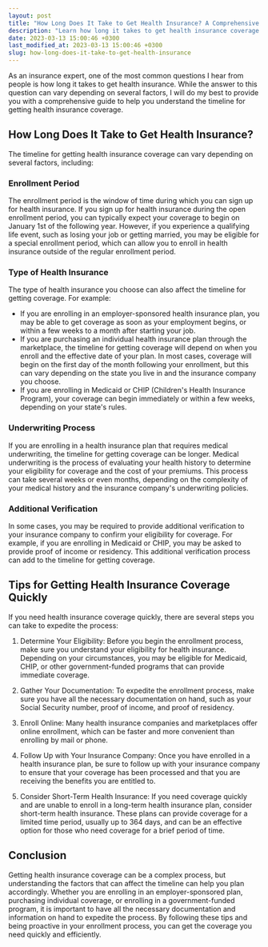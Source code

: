 ```yaml
---
layout: post
title: "How Long Does It Take to Get Health Insurance? A Comprehensive Guide"
description: "Learn how long it takes to get health insurance coverage and what factors can affect the timeline. Read on to find out more!"
date: 2023-03-13 15:00:46 +0300last_modified_at: 2023-03-13 15:00:46 +0300
slug: how-long-does-it-take-to-get-health-insurance
---
```

As an insurance expert, one of the most common questions I hear from people is how long it takes to get health insurance. While the answer to this question can vary depending on several factors, I will do my best to provide you with a comprehensive guide to help you understand the timeline for getting health insurance coverage.
## How Long Does It Take to Get Health Insurance?

The timeline for getting health insurance coverage can vary depending on several factors, including:

### Enrollment Period

The enrollment period is the window of time during which you can sign up for health insurance. If you sign up for health insurance during the open enrollment period, you can typically expect your coverage to begin on January 1st of the following year. However, if you experience a qualifying life event, such as losing your job or getting married, you may be eligible for a special enrollment period, which can allow you to enroll in health insurance outside of the regular enrollment period.

### Type of Health Insurance

The type of health insurance you choose can also affect the timeline for getting coverage. For example:

*   If you are enrolling in an employer-sponsored health insurance plan, you may be able to get coverage as soon as your employment begins, or within a few weeks to a month after starting your job.
*   If you are purchasing an individual health insurance plan through the marketplace, the timeline for getting coverage will depend on when you enroll and the effective date of your plan. In most cases, coverage will begin on the first day of the month following your enrollment, but this can vary depending on the state you live in and the insurance company you choose.
*   If you are enrolling in Medicaid or CHIP (Children's Health Insurance Program), your coverage can begin immediately or within a few weeks, depending on your state's rules.

### Underwriting Process

If you are enrolling in a health insurance plan that requires medical underwriting, the timeline for getting coverage can be longer. Medical underwriting is the process of evaluating your health history to determine your eligibility for coverage and the cost of your premiums. This process can take several weeks or even months, depending on the complexity of your medical history and the insurance company's underwriting policies.

### Additional Verification

In some cases, you may be required to provide additional verification to your insurance company to confirm your eligibility for coverage. For example, if you are enrolling in Medicaid or CHIP, you may be asked to provide proof of income or residency. This additional verification process can add to the timeline for getting coverage.

## Tips for Getting Health Insurance Coverage Quickly

If you need health insurance coverage quickly, there are several steps you can take to expedite the process:

1.  Determine Your Eligibility: Before you begin the enrollment process, make sure you understand your eligibility for health insurance. Depending on your circumstances, you may be eligible for Medicaid, CHIP, or other government-funded programs that can provide immediate coverage.

2.  Gather Your Documentation: To expedite the enrollment process, make sure you have all the necessary documentation on hand, such as your Social Security number, proof of income, and proof of residency.

3.  Enroll Online: Many health insurance companies and marketplaces offer online enrollment, which can be faster and more convenient than enrolling by mail or phone.

4.  Follow Up with Your Insurance Company: Once you have enrolled in a health insurance plan, be sure to follow up with your insurance company to ensure that your coverage has been processed and that you are receiving the benefits you are entitled to.

5.  Consider Short-Term Health Insurance: If you need coverage quickly and are unable to enroll in a long-term health insurance plan, consider short-term health insurance. These plans can provide coverage for a limited time period, usually up to 364 days, and can be an effective option for those who need coverage for a brief period of time.

## Conclusion
Getting health insurance coverage can be a complex process, but understanding the factors that can affect the timeline can help you plan accordingly. Whether you are enrolling in an employer-sponsored plan, purchasing individual coverage, or enrolling in a government-funded program, it is important to have all the necessary documentation and information on hand to expedite the process. By following these tips and being proactive in your enrollment process, you can get the coverage you need quickly and efficiently.

